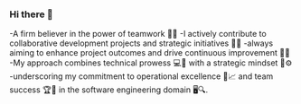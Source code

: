 ### Hi there 👋
-A firm believer in the power of teamwork 👥🌱 
-I actively contribute to collaborative development projects and strategic initiatives 🤝💼
-always aiming to enhance project outcomes and drive continuous improvement 🚀🍃
-My approach combines technical prowess 💻🔧 with a strategic mindset 🧠⚙️
-underscoring my commitment to operational excellence 🌟📈 and team success 🏆🍂 in the software engineering domain 🖥️🔍.
<!--
**Ayo1a/Ayo1a** is a ✨ _special_ ✨ repository because its `README.md` (this file) appears on your GitHub profile.

Here are some ideas to get you started:

- 🔭 I’m currently working on ...
- 🌱 I’m currently learning ...
- 👯 I’m looking to collaborate on ...
- 🤔 I’m looking for help with ...
- 💬 Ask me about ...
- 📫 How to reach me: ...
- 😄 Pronouns: ...
- ⚡ Fun fact: ...
-->
